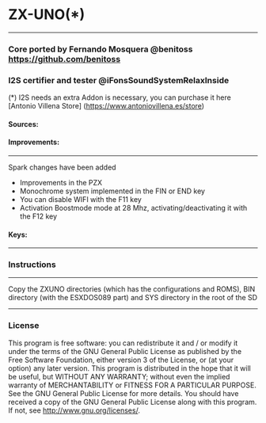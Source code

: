 # ZX-UNO(*)
--------------------------------------------------
### Core ported by Fernando Mosquera @benitoss https://github.com/benitoss

### I2S certifier and tester @iFonsSoundSystemRelaxInside 

(*) I2S needs an extra Addon is necessary, you can purchase it here [Antonio Villena Store] (https://www.antoniovillena.es/store)

#### Sources: 

#### Improvements:
---------------------------------------------------
Spark changes have been added
- Improvements in the PZX
- Monochrome system implemented in the FIN or END key
- You can disable WIFI with the F11 key
- Activation Boostmode mode at 28 Mhz, activating/deactivating it with the F12 key

#### Keys:
-------------------------------------------------- 

### Instructions
-------------------------------------------------- ------

Copy the ZXUNO directories (which has the configurations and ROMS), BIN directory (with the ESXDOS089 part) and SYS directory in the root of the SD

-------------------------------------------------- -
### License


This program is free software: you can redistribute it and / or modify it under the terms of the GNU General Public License as published by the Free Software Foundation, either version 3 of the License, or (at your option) any later version.
This program is distributed in the hope that it will be useful, but WITHOUT ANY WARRANTY; without even the implied warranty of MERCHANTABILITY or FITNESS FOR A PARTICULAR PURPOSE. See the GNU General Public License for more details.
You should have received a copy of the GNU General Public License along with this program. If not, see http://www.gnu.org/licenses/.

